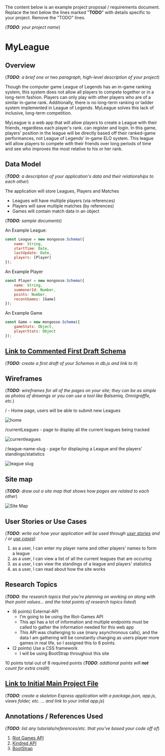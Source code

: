 The content below is an example project proposal / requirements document. Replace the text below the lines marked "__TODO__" with details specific to your project. Remove the "TODO" lines.

(___TODO__: your project name_)

# MyLeague

## Overview

(___TODO__: a brief one or two paragraph, high-level description of your project_)

Though the computer game League of Legends has an in-game ranking system, this system does not allow all players to compete together or in a long-term fashion. Players can only play with other players who are of a similar in-game rank. Additionally, there is no long-term ranking or ladder system implemented in League of Legends. MyLeague solves this lack of inclusive, long-term competition.

MyLeague is a web app that will allow players to create a League with their friends, regardless each player's rank. can register and login. In this game, players' position in the league will be directly based off their ranked-game performances, not League of Legends' in-game ELO system. This league will allow players to compete with their friends over long periods of time and see who improves the most relative to his or her rank.


## Data Model

(___TODO__: a description of your application's data and their relationships to each other_)

The application will store Leagues, Players and Matches

* Leagues will have multiple players  (via references)
* Players will save multiple matches (by references)
* Games will contain match data in an object

(___TODO__: sample documents_)

An Example League:

```javascript
const League = new mongoose.Schema({
    name: String,
    startTime: Date,
    lastUpdate: Date,
    players: [Player]
});
```

An Example Player

```javascript
const Player = new mongoose.Schema({
    name: String,
    summonerId: Number,
    points: Number,
    recentGames: [Game]
});
```

An Example Game

```javascript
const Game = new mongoose.Schema({
    gameStats: Object,
    playerStats: Object
});
```

## [Link to Commented First Draft Schema](db.js)

(___TODO__: create a first draft of your Schemas in db.js and link to it_)

## Wireframes

(___TODO__: wireframes for all of the pages on your site; they can be as simple as photos of drawings or you can use a tool like Balsamiq, Omnigraffle, etc._)

/ - Home page, users will be able to submit new Leagues

![home](documentation/home.jpg)

/currentLeagues - page to display all the current leagues being tracked

![currentleagues](documentation/currentleagues.jpg)

/:league-name-slug - page for displaying a League and the players' standings/statistics

![league slug](documentation/league-slug.jpg)

## Site map

(___TODO__: draw out a site map that shows how pages are related to each other_)

![Site Map](documentation/site-map.jpg)


## User Stories or Use Cases

(___TODO__: write out how your application will be used through [user stories](http://en.wikipedia.org/wiki/User_story#Format) and / or [use cases](https://www.mongodb.com/download-center?jmp=docs&_ga=1.47552679.1838903181.1489282706#previous)_)

1. as a user, I can enter my player name and other players' names to form a league
2. as a user, I can view a list of all the current leagues that are occuring
3. as a user, I can view the standings of a league and players' statistics
4. as a user, I can read about how the site works


## Research Topics

(___TODO__: the research topics that you're planning on working on along with their point values... and the total points of research topics listed_)

* (6 points) External-API
    * I'm going to be using the Riot-Games API
    * This api has a lot of information and multiple endpoints must be called to gather the information needed for this web app
    * This API was challenging to use (many asynchronous calls), and the data I am gathering will be constantly changing as users player more games in real life, so I assigned this to 6 points.
* (2 points) Use a CSS framework
    * I will be using BootStrap throughout this site

10 points total out of 8 required points (___TODO__: addtional points will __not__ count for extra credit_)


## [Link to Initial Main Project File](app.js)

(___TODO__: create a skeleton Express application with a package.json, app.js, views folder, etc. ... and link to your initial app.js_)

## Annotations / References Used

(___TODO__: list any tutorials/references/etc. that you've based your code off of_)

1. [Riot Games API](https://developer.riotgames.com/)
2. [Kindred API](https://www.npmjs.com/package/kindred-api)
3. [BootStrap](http://getbootstrap.com/css/)
